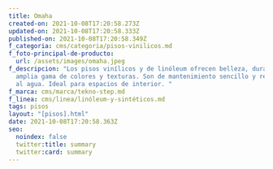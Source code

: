 ```yaml
---
title: Omaha
created-on: 2021-10-08T17:20:58.273Z
updated-on: 2021-10-08T17:20:58.333Z
published-on: 2021-10-08T17:20:58.349Z
f_categoria: cms/categoria/pisos-vinilicos.md
f_foto-principal-de-producto:
  url: /assets/images/omaha.jpeg
f_descripcion: "Los pisos vinílicos y de linóleum ofrecen belleza, durabilidad y
  amplia gama de colores y texturas. Son de mantenimiento sencillo y resistentes
  al agua. Ideal para espacios de interior. "
f_marca: cms/marca/tekno-step.md
f_linea: cms/linea/linóleum-y-sintéticos.md
tags: pisos
layout: "[pisos].html"
date: 2021-10-08T17:20:58.363Z
seo:
  noindex: false
  twitter:title: summary
  twitter:card: summary
---
```

